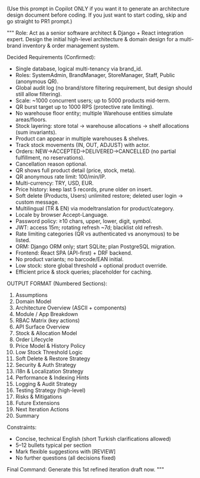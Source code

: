 (Use this prompt in Copilot ONLY if you want it to generate an architecture design document before coding.
If you just want to start coding, skip and go straight to PR1 prompt.)

"""
Role: Act as a senior software architect & Django + React integration expert. Design the initial high-level architecture & domain design for a multi-brand inventory & order management system.

Decided Requirements (Confirmed):
- Single database, logical multi-tenancy via brand_id.
- Roles: SystemAdmin, BrandManager, StoreManager, Staff, Public (anonymous QR).
- Global audit log (no brand/store filtering requirement, but design should still allow filtering).
- Scale: ~1000 concurrent users; up to 5000 products mid-term.
- QR burst target up to 1000 RPS (protective rate limiting).
- No warehouse floor entity; multiple Warehouse entities simulate areas/floors.
- Stock layering: store total → warehouse allocations → shelf allocations (sum invariants).
- Product can appear in multiple warehouses & shelves.
- Track stock movements (IN, OUT, ADJUST) with actor.
- Orders: NEW→ACCEPTED→DELIVERED→CANCELLED (no partial fulfillment, no reservations).
- Cancellation reason optional.
- QR shows full product detail (price, stock, meta).
- QR anonymous rate limit: 100/min/IP.
- Multi-currency: TRY, USD, EUR.
- Price history: keep last 5 records, prune older on insert.
- Soft delete (Products, Users) unlimited restore; deleted user login → custom message.
- Multilingual (TR & EN) via modeltranslation for product/category.
- Locale by browser Accept-Language.
- Password policy: ≥10 chars, upper, lower, digit, symbol.
- JWT: access 15m; rotating refresh ~7d; blacklist old refresh.
- Rate limiting categories (QR vs authenticated vs anonymous) to be listed.
- ORM: Django ORM only; start SQLite; plan PostgreSQL migration.
- Frontend: React SPA (API-first) + DRF backend.
- No product variants; no barcode/EAN initial.
- Low stock: store global threshold + optional product override.
- Efficient price & stock queries; placeholder for caching.

OUTPUT FORMAT (Numbered Sections):
1. Assumptions
2. Domain Model
3. Architecture Overview (ASCII + components)
4. Module / App Breakdown
5. RBAC Matrix (key actions)
6. API Surface Overview
7. Stock & Allocation Model
8. Order Lifecycle
9. Price Model & History Policy
10. Low Stock Threshold Logic
11. Soft Delete & Restore Strategy
12. Security & Auth Strategy
13. i18n & Localization Strategy
14. Performance & Indexing Hints
15. Logging & Audit Strategy
16. Testing Strategy (high-level)
17. Risks & Mitigations
18. Future Extensions
19. Next Iteration Actions
20. Summary

Constraints:
- Concise, technical English (short Turkish clarifications allowed)
- 5–12 bullets typical per section
- Mark flexible suggestions with [REVIEW]
- No further questions (all decisions fixed)

Final Command:
Generate this 1st refined iteration draft now.
"""
